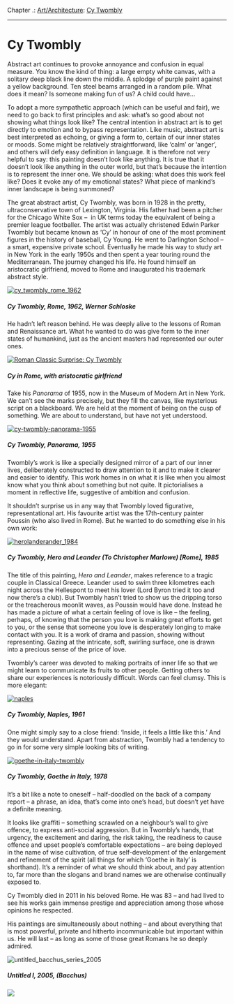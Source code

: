 Chapter .: [Art/Architecture](https://www.theschooloflife.com/thebookoflife/category/leisure/artarchitecture/): [Cy Twombly](https://www.theschooloflife.com/thebookoflife/the-great-artists-cy-twombly/)

* * *

# Cy Twombly

Abstract art continues to provoke annoyance and confusion in equal measure. You know the kind of thing: a large empty white canvas, with a solitary deep black line down the middle. A splodge of purple paint against a yellow background. Ten steel beams arranged in a random pile. What does it mean? Is someone making fun of us? A child could have…

To adopt a more sympathetic approach (which can be useful and fair), we need to go back to first principles and ask: what’s so good about not showing what things look like? The central intention in abstract art is to get directly to emotion and to bypass representation. Like music, abstract art is best interpreted as echoing, or giving a form to, certain of our inner states or moods. Some might be relatively straightforward, like ‘calm’ or ‘anger’, and others will defy easy definition in language. It is therefore not very helpful to say: this painting doesn’t look like anything. It is true that it doesn’t look like anything in the outer world, but that’s because the intention is to represent the inner one. We should be asking: what does this work feel like? Does it evoke any of my emotional states? What piece of mankind’s inner landscape is being summoned?&nbsp;

The great abstract artist, Cy Twombly, was born in 1928 in the pretty, ultraconservative town of Lexington, Virginia. His father had been a pitcher for the Chicago White Sox –&nbsp; in UK terms today the equivalent of being a premier league footballer. The artist was actually christened Edwin Parker Twombly but became known as ‘Cy’ in honour of one of the most prominent figures in the history of baseball, Cy Young. He went to Darlington School – a smart, expensive private school. Eventually he made his way to study art in New York in the early 1950s and then spent a year touring round the Mediterranean. The journey changed his life. He found himself an aristocratic girlfriend, moved to Rome and inaugurated his trademark abstract style.

[![cy_twombly_rome_1962](https://www.theschooloflife.com/thebookoflife/wp-content/uploads/2014/11/cy_twombly_rome_1962.jpg)](http://www.thebookoflife.org/wp-content/uploads/2014/11/cy_twombly_rome_1962.jpg)

##### Cy Twombly, Rome, 1962, Werner&nbsp;Schloske

He hadn’t left reason behind. He was deeply alive to the lessons of Roman and Renaissance art. What he wanted to do was give form to the inner states of humankind, just as the ancient masters had represented our outer ones.

[![Roman Classic Surprise: Cy Twombly](https://www.theschooloflife.com/thebookoflife/wp-content/uploads/2014/11/TwomblyHorst.jpg)](http://www.thebookoflife.org/wp-content/uploads/2014/11/TwomblyHorst.jpg)

##### Cy in Rome, with aristocratic girlfriend

Take his _Panorama_ of 1955, now in the Museum of Modern Art in New York. We can’t see the marks precisely, but they fill the canvas, like mysterious script on a blackboard. We are held at the moment of being on the cusp of something. We are about to understand, but have not yet understood.&nbsp;

[![cy-twombly-panorama-1955](https://www.theschooloflife.com/thebookoflife/wp-content/uploads/2014/11/cy-twombly-panorama-1955.jpg)](http://www.thebookoflife.org/wp-content/uploads/2014/11/cy-twombly-panorama-1955.jpg)

##### Cy Twombly, Panorama, 1955

Twombly’s work is like a specially designed mirror of a part of our inner lives, deliberately constructed to draw attention to it and to make it clearer and easier to identify. This work homes in on what it is like when you almost know what you think about something but not quite. It pictorialises a moment in reflective life, suggestive of ambition and confusion.

It shouldn’t surprise us in any way that Twombly loved figurative, representational art. His favourite artist was the 17th-century painter Poussin (who also lived in Rome). But he wanted to do something else in his own work:

[![herolanderander_1984](https://www.theschooloflife.com/thebookoflife/wp-content/uploads/2014/11/herolanderander_1984.jpg)](http://www.thebookoflife.org/wp-content/uploads/2014/11/herolanderander_1984.jpg)

##### Cy Twombly, Hero and Leander&nbsp;(To Christopher Marlowe) [Rome], 1985

The title of this painting, _Hero and Leander_, makes reference to a tragic couple in Classical Greece. Leander used to swim three kilometres each night across the Hellespont to meet his lover (Lord Byron tried it too and now there’s a club). But Twombly hasn’t tried to show us the dripping torso or the treacherous moonlit waves, as Poussin would have done. Instead he has made a picture of what a certain feeling of love is like – the feeling, perhaps, of knowing that the person you love is making great efforts to get to you, or the sense that someone you love is desperately longing to make contact with you. It is a work of drama and passion, showing without representing. Gazing at the intricate, soft, swirling surface, one is drawn into a precious sense of the price of love.

Twombly’s career was devoted to making portraits of inner life so that we might learn to communicate its fruits to other people. Getting others to share our experiences is notoriously difficult. Words can feel clumsy. This is more elegant:

[![naples](https://www.theschooloflife.com/thebookoflife/wp-content/uploads/2014/11/naples.jpg)](http://www.thebookoflife.org/wp-content/uploads/2014/11/naples.jpg)

##### Cy Twombly, Naples, 1961

One might simply say to a close friend: ‘Inside, it feels a little like this.’ And they would understand.&nbsp;Apart from abstraction, Twombly had a tendency to go in for some very simple looking bits of writing.

[![goethe-in-italy-twombly](https://www.theschooloflife.com/thebookoflife/wp-content/uploads/2014/11/goethe-in-italy-twombly.jpg)](http://www.thebookoflife.org/wp-content/uploads/2014/11/goethe-in-italy-twombly.jpg)

##### Cy Twombly, Goethe in Italy, 1978

It’s a bit like a note to oneself – half-doodled on the back of a company report – a phrase, an idea, that’s come into one’s head, but doesn’t yet have a definite meaning.

It looks like graffiti – something scrawled on a neighbour’s wall to give offence, to express anti-social aggression. But in Twombly’s hands, that urgency, the excitement and daring, the risk taking, the readiness to cause offence and upset people’s comfortable expectations – are being deployed in the name of wise cultivation, of true self-development of the enlargement and refinement of the spirit (all things for which ‘Goethe in Italy’ is shorthand). It’s a reminder of what we should think about, and pay attention to, far more than the slogans and brand names we are otherwise continually exposed to. &nbsp;

Cy Twombly died in 2011 in his beloved Rome. He was 83 – and had lived to see his works gain immense prestige and appreciation among those whose opinions he respected.&nbsp;

His paintings are simultaneously about nothing – and about everything that is most powerful, private and hitherto incommunicable but important within us. He will last – as long as some of those great Romans he so deeply admired.

![untitled_bacchus_series_2005](https://www.theschooloflife.com/thebookoflife/wp-content/uploads/2014/09/untitled_bacchus_series_2005.jpg)

##### Untitled I, 2005, (Bacchus)

[![](https://img.youtube.com/vi/E56P55i3HHQ/0.jpg)](https://www.youtube.com/embed/E56P55i3HHQ '')
